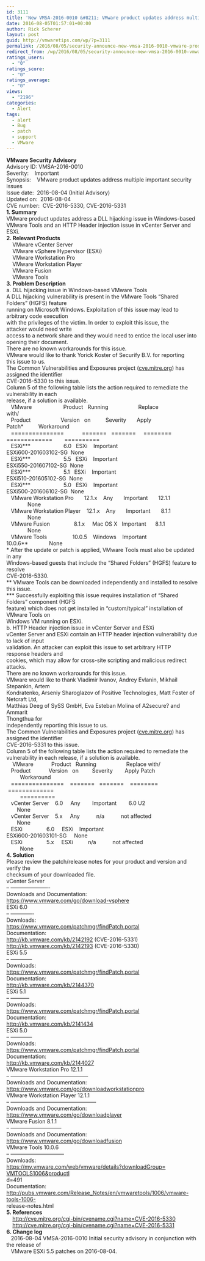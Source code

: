 ```yaml
---
id: 3111
title: 'New VMSA-2016-0010 &#8211; VMware product updates address multiple important security'
date: 2016-08-05T01:57:01+00:00
author: Rick Scherer
layout: post
guid: http://vmwaretips.com/wp/?p=3111
permalink: /2016/08/05/security-announce-new-vmsa-2016-0010-vmware-product-updates-address-multiple-important-security/
redirect_from: /wp/2016/08/05/security-announce-new-vmsa-2016-0010-vmware-product-updates-address-multiple-important-security/
ratings_users:
  - "0"
ratings_score:
  - "0"
ratings_average:
  - "0"
views:
  - "2196"
categories:
  - Alert
tags:
  - alert
  - Bug
  - patch
  - support
  - VMware
---
```

<div>
  <strong>VMware Security Advisory</strong>
</div>

<div>
</div>

<div>
  Advisory ID: VMSA-2016-0010
</div>

<div>
  Severity:    Important
</div>

<div>
  Synopsis:    VMware product updates address multiple important security
</div>

<div>
  issues
</div>

<div>
  Issue date:  2016-08-04 (Initial Advisory)
</div>

<div>
  Updated on:  2016-08-04
</div>

<div>
  CVE number:  CVE-2016-5330, CVE-2016-5331
</div>

<div>
</div>

<div>
  <strong>1. Summary</strong>
</div>

<div>
</div>

<div>
  VMware product updates address a DLL hijacking issue in Windows-based
</div>

<div>
  VMware Tools and an HTTP Header injection issue in vCenter Server and ESXi.
</div>

<div>
  
</div>

<div>
</div>

<div>
  <strong>2. Relevant Products</strong>
</div>

<div>
</div>

<div>
      VMware vCenter Server
</div>

<div>
      VMware vSphere Hypervisor (ESXi)
</div>

<div>
      VMware Workstation Pro
</div>

<div>
      VMware Workstation Player
</div>

<div>
      VMware Fusion
</div>

<div>
      VMware Tools
</div>

<div>
</div>

<div>
  <strong>3. Problem Description</strong>
</div>

<div>
</div>

<div>
  a. DLL hijacking issue in Windows-based VMware Tools
</div>

<div>
</div>

<div>
</div>

<div>
  A DLL hijacking vulnerability is present in the VMware Tools &#8220;Shared
</div>

<div>
  Folders&#8221; (HGFS) feature
</div>

<div>
  running on Microsoft Windows. Exploitation of this issue may lead to
</div>

<div>
  arbitrary code execution
</div>

<div>
  with the privileges of the victim. In order to exploit this issue, the
</div>

<div>
  attacker would need write
</div>

<div>
  access to a network share and they would need to entice the local user into
</div>

<div>
  opening their document.
</div>

<div>
</div>

<div>
  There are no known workarounds for this issue.
</div>

<div>
</div>

<div>
  VMware would like to thank Yorick Koster of Securify B.V. for reporting
</div>

<div>
  this issue to us.
</div>

<div>
</div>

<div>
  The Common Vulnerabilities and Exposures project (<a href="http://cve.mitre.org/" target="_blank" data-saferedirecturl="https://www.google.com/url?hl=en&q=http://cve.mitre.org&source=gmail&ust=1471121784822000&usg=AFQjCNH7Z-sCXepSN9YEkYLhAz0huwIE2Q">cve.mitre.org</a>) has
</div>

<div>
  assigned the identifier
</div>

<div>
  CVE-2016-5330 to this issue.
</div>

<div>
</div>

<div>
  Column 5 of the following table lists the action required to remediate the
</div>

<div>
  vulnerability in each
</div>

<div>
  release, if a solution is available.
</div>

<div>
</div>

<div>
     VMware                     Product   Running                    Replace
</div>

<div>
  with/
</div>

<div>
     Product                    Version   on          Severity       Apply
</div>

<div>
  Patch*          Workaround
</div>

<div>
     ===============            =======   =======     ========
</div>

<div>
  =============        ==========
</div>

<div>
     ESXi***                      6.0   ESXi    Important
</div>

<div>
  ESXi600-201603102-SG  None
</div>

<div>
     ESXi***                      5.5   ESXi    Important
</div>

<div>
  ESXi550-201607102-SG  None
</div>

<div>
     ESXi***                      5.1   ESXi    Important
</div>

<div>
  ESXi510-201605102-SG  None
</div>

<div>
     ESXi***                      5.0   ESXi    Important
</div>

<div>
  ESXi500-201606102-SG  None
</div>

<div>
     VMware Workstation Pro       12.1.x    Any       Important       12.1.1
</div>

<div>
                None
</div>

<div>
     VMware Workstation Player    12.1.x    Any       Important       8.1.1
</div>

<div>
                None
</div>

<div>
     VMware Fusion                8.1.x     Mac OS X   Important      8.1.1
</div>

<div>
                None
</div>

<div>
     VMware Tools                 10.0.5    Windows    Important
</div>

<div>
  10.0.6**              None
</div>

<div>
</div>

<div>
  * After the update or patch is applied, VMware Tools must also be updated
</div>

<div>
  in any
</div>

<div>
  Windows-based guests that include the &#8220;Shared Folders&#8221; (HGFS) feature to
</div>

<div>
  resolve
</div>

<div>
  CVE-2016-5330.
</div>

<div>
</div>

<div>
  ** VMware Tools can be downloaded independently and installed to resolve
</div>

<div>
  this issue.
</div>

<div>
</div>

<div>
  *** Successfully exploiting this issue requires installation of &#8220;Shared
</div>

<div>
  Folders&#8221; component (HGFS
</div>

<div>
  feature) which does not get installed in &#8220;custom/typical&#8221; installation of
</div>

<div>
  VMware Tools on
</div>

<div>
  Windows VM running on ESXi.
</div>

<div>
</div>

<div>
</div>

<div>
  b. HTTP Header injection issue in vCenter Server and ESXi
</div>

<div>
</div>

<div>
  vCenter Server and ESXi contain an HTTP header injection vulnerability due
</div>

<div>
  to lack of input
</div>

<div>
  validation. An attacker can exploit this issue to set arbitrary HTTP
</div>

<div>
  response headers and
</div>

<div>
  cookies, which may allow for cross-site scripting and malicious redirect
</div>

<div>
  attacks.
</div>

<div>
</div>

<div>
  There are no known workarounds for this issue.
</div>

<div>
</div>

<div>
  VMware would like to thank Vladimir Ivanov, Andrey Evlanin, Mikhail
</div>

<div>
  Stepankin, Artem
</div>

<div>
  Kondratenko, Arseniy Sharoglazov of Positive Technologies, Matt Foster of
</div>

<div>
  Netcraft Ltd,
</div>

<div>
  Matthias Deeg of SySS GmbH, Eva Esteban Molina of A2secure? and Ammarit
</div>

<div>
  Thongthua for
</div>

<div>
  independently reporting this issue to us.
</div>

<div>
</div>

<div>
</div>

<div>
</div>

<div>
  The Common Vulnerabilities and Exposures project (<a href="http://cve.mitre.org/" target="_blank" data-saferedirecturl="https://www.google.com/url?hl=en&q=http://cve.mitre.org&source=gmail&ust=1471121784822000&usg=AFQjCNH7Z-sCXepSN9YEkYLhAz0huwIE2Q">cve.mitre.org</a>) has
</div>

<div>
  assigned the identifier
</div>

<div>
  CVE-2016-5331 to this issue.
</div>

<div>
</div>

<div>
</div>

<div>
</div>

<div>
  Column 5 of the following table lists the action required to remediate the
</div>

<div>
  vulnerability in each release, if a solution is available.
</div>

<div>
</div>

<div>
      VMware            Product   Running                    Replace with/
</div>

<div>
     Product            Version   on         Severity        Apply Patch
</div>

<div>
           Workaround
</div>

<div>
     ===============    =======   =======    ========        =============
</div>

<div>
           ==========
</div>

<div>
     vCenter Server    6.0     Any        Important        6.0 U2
</div>

<div>
         None
</div>

<div>
     vCenter Server    5.x     Any           n/a           not affected
</div>

<div>
         None
</div>

<div>
     ESXi                6.0     ESXi    Important
</div>

<div>
  ESXi600-201603101-SG     None
</div>

<div>
     ESXi                5.x     ESXi          n/a           not affected
</div>

<div>
           None
</div>

<div>
</div>

<div>
  <strong>4. Solution</strong>
</div>

<div>
</div>

<div>
  Please review the patch/release notes for your product and version and
</div>

<div>
  verify the
</div>

<div>
  checksum of your downloaded file.
</div>

<div>
</div>

<div>
  vCenter Server
</div>

<div>
  &#8211; &#8212;&#8212;&#8212;&#8212;&#8212;&#8212;&#8212;-
</div>

<div>
  Downloads and Documentation:
</div>

<div>
  <a href="https://www.vmware.com/go/download-vsphere" target="_blank" data-saferedirecturl="https://www.google.com/url?hl=en&q=https://www.vmware.com/go/download-vsphere&source=gmail&ust=1471121784822000&usg=AFQjCNE23zcRtAeHsiNla6_DGAxOw0IoIg">https://www.vmware.com/go/<wbr>download-vsphere</wbr></a>
</div>

<div>
</div>

<div>
  ESXi 6.0
</div>

<div>
  &#8211; &#8212;&#8212;&#8212;&#8212;-
</div>

<div>
  Downloads:
</div>

<div>
  <a href="https://www.vmware.com/patchmgr/findPatch.portal" target="_blank" data-saferedirecturl="https://www.google.com/url?hl=en&q=https://www.vmware.com/patchmgr/findPatch.portal&source=gmail&ust=1471121784822000&usg=AFQjCNGGR_KzGbzMFjEks1Feocp-buws2g">https://www.vmware.com/<wbr>patchmgr/findPatch.portal</wbr></a>
</div>

<div>
  Documentation:
</div>

<div>
  <a href="http://kb.vmware.com/kb/2142192" target="_blank" data-saferedirecturl="https://www.google.com/url?hl=en&q=http://kb.vmware.com/kb/2142192&source=gmail&ust=1471121784822000&usg=AFQjCNEH4IYkYeOIR4wtbuElW4ld6gpZ2g">http://kb.vmware.com/kb/<wbr>2142192</wbr></a> (CVE-2016-5331)
</div>

<div>
  <a href="http://kb.vmware.com/kb/2142193" target="_blank" data-saferedirecturl="https://www.google.com/url?hl=en&q=http://kb.vmware.com/kb/2142193&source=gmail&ust=1471121784822000&usg=AFQjCNGywoGX6CSV1PFlO6SPsjOzqTRwTg">http://kb.vmware.com/kb/<wbr>2142193</wbr></a> (CVE-2016-5330)
</div>

<div>
</div>

<div>
  ESXi 5.5
</div>

<div>
  &#8211; &#8212;&#8212;&#8212;&#8212;
</div>

<div>
  Downloads:
</div>

<div>
  <a href="https://www.vmware.com/patchmgr/findPatch.portal" target="_blank" data-saferedirecturl="https://www.google.com/url?hl=en&q=https://www.vmware.com/patchmgr/findPatch.portal&source=gmail&ust=1471121784822000&usg=AFQjCNGGR_KzGbzMFjEks1Feocp-buws2g">https://www.vmware.com/<wbr>patchmgr/findPatch.portal</wbr></a>
</div>

<div>
  Documentation:
</div>

<div>
  <a href="http://kb.vmware.com/kb/2144370" target="_blank" data-saferedirecturl="https://www.google.com/url?hl=en&q=http://kb.vmware.com/kb/2144370&source=gmail&ust=1471121784822000&usg=AFQjCNEYUX_TJyWaoi8IBfpPAEFV20S2ug">http://kb.vmware.com/kb/<wbr>2144370</wbr></a>
</div>

<div>
</div>

<div>
  ESXi 5.1
</div>

<div>
  &#8211; &#8212;&#8212;&#8212;&#8211;
</div>

<div>
  Downloads:
</div>

<div>
  <a href="https://www.vmware.com/patchmgr/findPatch.portal" target="_blank" data-saferedirecturl="https://www.google.com/url?hl=en&q=https://www.vmware.com/patchmgr/findPatch.portal&source=gmail&ust=1471121784822000&usg=AFQjCNGGR_KzGbzMFjEks1Feocp-buws2g">https://www.vmware.com/<wbr>patchmgr/findPatch.portal</wbr></a>
</div>

<div>
  Documentation:
</div>

<div>
  <a href="http://kb.vmware.com/kb/2141434" target="_blank" data-saferedirecturl="https://www.google.com/url?hl=en&q=http://kb.vmware.com/kb/2141434&source=gmail&ust=1471121784822000&usg=AFQjCNHLWN4bxqug6irJWEoLJUQZ8xzuOg">http://kb.vmware.com/kb/<wbr>2141434</wbr></a>
</div>

<div>
</div>

<div>
  ESXi 5.0
</div>

<div>
  &#8211; &#8212;&#8212;&#8212;&#8212;
</div>

<div>
  Downloads:
</div>

<div>
  <a href="https://www.vmware.com/patchmgr/findPatch.portal" target="_blank" data-saferedirecturl="https://www.google.com/url?hl=en&q=https://www.vmware.com/patchmgr/findPatch.portal&source=gmail&ust=1471121784822000&usg=AFQjCNGGR_KzGbzMFjEks1Feocp-buws2g">https://www.vmware.com/<wbr>patchmgr/findPatch.portal</wbr></a>
</div>

<div>
  Documentation:
</div>

<div>
  <a href="http://kb.vmware.com/kb/2144027" target="_blank" data-saferedirecturl="https://www.google.com/url?hl=en&q=http://kb.vmware.com/kb/2144027&source=gmail&ust=1471121784822000&usg=AFQjCNH5BitPtE9wJGKsgcURoW0Peh0mMw">http://kb.vmware.com/kb/<wbr>2144027</wbr></a>
</div>

<div>
</div>

<div>
  VMware Workstation Pro 12.1.1
</div>

<div>
  &#8211; &#8212;&#8212;&#8212;&#8212;&#8212;&#8212;&#8212;&#8212;&#8212;&#8212;<wbr>&#8212;&#8212;&#8212;&#8212;&#8211;</wbr>
</div>

<div>
  Downloads and Documentation:
</div>

<div>
  <a href="https://www.vmware.com/go/downloadworkstationpro" target="_blank" data-saferedirecturl="https://www.google.com/url?hl=en&q=https://www.vmware.com/go/downloadworkstationpro&source=gmail&ust=1471121784822000&usg=AFQjCNFiYb6ZnO9-Wzub2jLMerfBnBzWDQ">https://www.vmware.com/go/<wbr>downloadworkstationpro</wbr></a>
</div>

<div>
</div>

<div>
  VMware Workstation Player 12.1.1
</div>

<div>
  &#8211; &#8212;&#8212;&#8212;&#8212;&#8212;&#8212;&#8212;&#8212;&#8212;&#8212;<wbr>&#8212;&#8212;&#8212;&#8212;&#8212;&#8212;</wbr>
</div>

<div>
  Downloads and Documentation:
</div>

<div>
  <a href="https://www.vmware.com/go/downloadplayer" target="_blank" data-saferedirecturl="https://www.google.com/url?hl=en&q=https://www.vmware.com/go/downloadplayer&source=gmail&ust=1471121784822000&usg=AFQjCNFJop9RotuI4e6UHHinRwcz1nvmyg">https://www.vmware.com/go/<wbr>downloadplayer</wbr></a>
</div>

<div>
</div>

<div>
  VMware Fusion 8.1.1
</div>

<div>
  &#8211; &#8212;&#8212;&#8212;&#8212;&#8212;&#8212;&#8212;&#8212;&#8212;&#8211;
</div>

<div>
  Downloads and Documentation:
</div>

<div>
  <a href="https://www.vmware.com/go/downloadfusion" target="_blank" data-saferedirecturl="https://www.google.com/url?hl=en&q=https://www.vmware.com/go/downloadfusion&source=gmail&ust=1471121784822000&usg=AFQjCNF4hiEhLzXdT3w2wxCjK8kRKxb6TQ">https://www.vmware.com/go/<wbr>downloadfusion</wbr></a>
</div>

<div>
</div>

<div>
  VMware Tools 10.0.6
</div>

<div>
  &#8211; &#8212;&#8212;&#8212;&#8212;&#8212;&#8212;&#8212;&#8212;&#8212;&#8212;
</div>

<div>
  Downloads:
</div>

<div>
  <a href="https://my.vmware.com/web/vmware/details?downloadGroup=VMTOOLS1006&productI" target="_blank" data-saferedirecturl="https://www.google.com/url?hl=en&q=https://my.vmware.com/web/vmware/details?downloadGroup%3DVMTOOLS1006%26productI&source=gmail&ust=1471121784822000&usg=AFQjCNEeY8alsW0qjwggKE_n-7_cEKbSzg">https://my.vmware.com/web/<wbr>vmware/details?downloadGroup=<wbr>VMTOOLS1006&productI</wbr></wbr></a>
</div>

<div>
  d=491
</div>

<div>
  Documentation:
</div>

<div>
  <a href="http://pubs.vmware.com/Release_Notes/en/vmwaretools/1006/vmware-tools-1006-" target="_blank" data-saferedirecturl="https://www.google.com/url?hl=en&q=http://pubs.vmware.com/Release_Notes/en/vmwaretools/1006/vmware-tools-1006-&source=gmail&ust=1471121784822000&usg=AFQjCNGithF5hzbbnY0zzJBGbsjj4e9gSg">http://pubs.vmware.com/<wbr>Release_Notes/en/vmwaretools/<wbr>1006/vmware-tools-1006-</wbr></wbr></a>
</div>

<div>
  release-notes.html
</div>

<div>
</div>

<div>
</div>

<div>
  <strong>5. References</strong>
</div>

<div>
</div>

<div>
      <a href="http://cve.mitre.org/cgi-bin/cvename.cgi?name=CVE-2016-5330" target="_blank" data-saferedirecturl="https://www.google.com/url?hl=en&q=http://cve.mitre.org/cgi-bin/cvename.cgi?name%3DCVE-2016-5330&source=gmail&ust=1471121784822000&usg=AFQjCNEvAjfTbzcO53C8r2tdPMreTkFGmw">http://cve.mitre.org/cgi-bin/<wbr>cvename.cgi?name=CVE-2016-5330</wbr></a>
</div>

<div>
      <a href="http://cve.mitre.org/cgi-bin/cvename.cgi?name=CVE-2016-5331" target="_blank" data-saferedirecturl="https://www.google.com/url?hl=en&q=http://cve.mitre.org/cgi-bin/cvename.cgi?name%3DCVE-2016-5331&source=gmail&ust=1471121784822000&usg=AFQjCNGJoEUGCx-IpV_bXjHlTkjvXAeI9Q">http://cve.mitre.org/cgi-bin/<wbr>cvename.cgi?name=CVE-2016-5331</wbr></a>
</div>

<div>
</div>

<div>
  <strong>6. Change log</strong>
</div>

<div>
</div>

<div>
     2016-08-04 VMSA-2016-0010 Initial security advisory in conjunction with
</div>

<div>
  the release of
</div>

<div>
     VMware ESXi 5.5 patches on 2016-08-04.
</div>

<div>
</div>